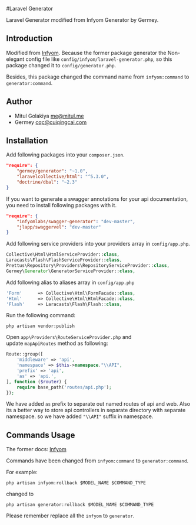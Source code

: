 #Laravel Generator

Laravel Generator modified from Infyom Generator by Germey.

## Introduction

Modified from [Infyom](http://labs.infyom.com/laravelgenerator/). Because the former package generator the Non-elegant config file like `config/infyom/laravel-generator.php`, so this package changed it to `config/generator.php`.

Besides, this package changed the command name from `infyom:command` to `generator:command`.

## Author

* Mitul Golakiya me@mitul.me
* Germey cqc@cuiqingcai.com

## Installation

Add following packages into your `composer.json`.

```json
"require": {
    "germey/generator": "~1.0",
    "laravelcollective/html": "^5.3.0",
    "doctrine/dbal": "~2.3"
}
```

If you want to generate a swagger annotations for your api documentation, you need to install following packages with it.

```json
"require": {
    "infyomlabs/swagger-generator": "dev-master",
    "jlapp/swaggervel": "dev-master"
}
```

Add following service providers into your providers array in `config/app.php`.

```php
Collective\Html\HtmlServiceProvider::class,
Laracasts\Flash\FlashServiceProvider::class,
Prettus\Repository\Providers\RepositoryServiceProvider::class,
Germey\Generator\GeneratorServiceProvider::class,
```

Add following alias to aliases array in `config/app.php`

```php
'Form'      => Collective\Html\FormFacade::class,
'Html'      => Collective\Html\HtmlFacade::class,
'Flash'     => Laracasts\Flash\Flash::class,
```

Run the following command:

```
php artisan vendor:publish
```

Open `app\Providers\RouteServiceProvider.php` and update `mapApiRoutes` method as following:

```php
Route::group([
    'middleware' => 'api',
    'namespace' => $this->namespace."\\API",
    'prefix' => 'api',
    'as' => 'api.',
], function ($router) {
    require base_path('routes/api.php');
});     
```

We have added `as` prefix to separate out named routes of api and web. Also its a better way to store api controllers in separate directory with separate namespace. so we have added `"\\API"` suffix in namespace.

## Commands Usage

The former docs: [Infyom](http://labs.infyom.com/laravelgenerator/docs/5.3/generator-commands)

Commands have been changed from `infyom:command` to `generator:command`.

For example:

```
php artisan infyom:rollback $MODEL_NAME $COMMAND_TYPE 
```

changed to 

```
php artisan generator:rollback $MODEL_NAME $COMMAND_TYPE 
```

Please remember replace all the `infyom` to `generator`.

